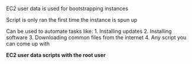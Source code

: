 EC2 user data is used for bootstrapping instances

Script is only ran the first time the instance is spun up

Can be used to automate tasks like:
	1. Installing updates
	2. Installing software
	3. Downloading common files from the internet
	4. Any script you can come up with
 
 **EC2 user data scripts with the root user**